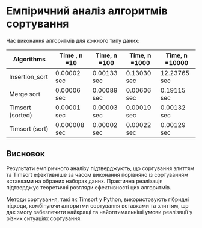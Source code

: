 # Емпіричний аналіз алгоритмів сортування

Час виконання алгоритмів для кожного типу даних:

| Algorithms           | Time , n =10           | Time, n =100           | Time, n =1000        | Time, n =10000      |
| -------------------- | ---------------------- | ---------------------  | ---------------------| --------------------|
| Insertion_sort       | 0.00002 sec            | 0.00133 sec            | 0.13030 sec          |  12.23765 sec       |
| Merge sort           | 0.00006 sec            | 0.00089 sec            | 0.00606 sec          |  0.19115 sec        |
| Timsort (sorted)     | 0.00001 sec            | 0.00003 sec            | 0.00019 sec          |  0.00132 sec        |
| Timsort (sort)       | 0.000008 sec           | 0.00002 sec            | 0.00022 sec          |  0.00129 sec        |

## Висновок

Результати емпіричного аналізу підтверджують, що сортування злиттям та Timsort ефективніше за часом виконання порівняно із сортуванням вставками на обраних наборах даних. Практична реалізація підтверджує теоретичні розгляди ефективності цих алгоритмів.

Методи сортування, такі як Timsort у Python, використовують гібридні підходи, комбінуючи алгоритми сортування вставками та злиттям, що дає змогу забезпечити найкращі та найоптимальніші умови реалізвції у різних ситуаціях сортування.
